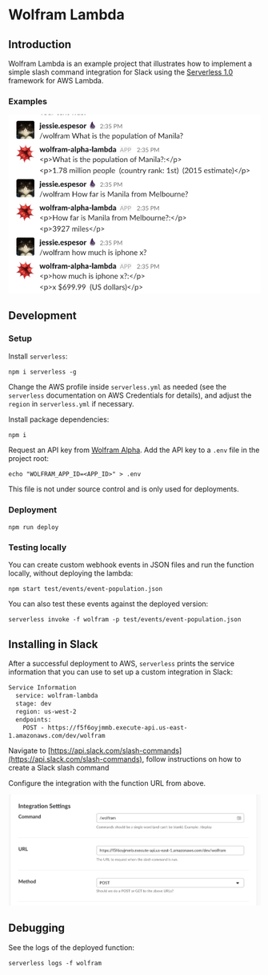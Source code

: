 # Wolfram Lambda

## Introduction

Wolfram Lambda is an example project that illustrates how to implement a simple slash command
integration for Slack using the [Serverless 1.0](https://serverless.com/) framework for AWS Lambda.

### Examples

![Examples](https://github.com/psyfear/wolfram-slack-lambda/blob/master/docs/examples.png)

## Development

### Setup

Install `serverless`:

    npm i serverless -g

Change the AWS profile inside `serverless.yml` as needed (see the `serverless` documentation on AWS Credentials for details), and adjust the `region` in `serverless.yml` if necessary.

Install package dependencies:

    npm i

Request an API key from [Wolfram Alpha](http://products.wolframalpha.com/api/). Add the API key to a `.env` file in the project root:

    echo "WOLFRAM_APP_ID=<APP_ID>" > .env

This file is not under source control and is only used for deployments.

### Deployment

    npm run deploy

### Testing locally

You can create custom webhook events in JSON files and run the function locally,
without deploying the lambda:

    npm start test/events/event-population.json

You can also test these events against the deployed version:

    serverless invoke -f wolfram -p test/events/event-population.json

## Installing in Slack

After a successful deployment to AWS, `serverless` prints the service information that
you can use to set up a custom integration in Slack:

    Service Information
      service: wolfram-lambda
      stage: dev
      region: us-west-2
      endpoints:
        POST - https://f5f6oyjmmb.execute-api.us-east-1.amazonaws.com/dev/wolfram

Navigate to [https://api.slack.com/slash-commands](https://api.slack.com/slash-commands),
follow instructions on how to create a Slack slash command

Configure the integration with the function URL from above.

![Configuration](https://github.com/psyfear/wolfram-slack-lambda/blob/master/docs/configuration.png)

## Debugging

See the logs of the deployed function:

    serverless logs -f wolfram
